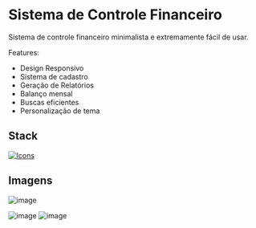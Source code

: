 # Sistema de Controle Financeiro

Sistema de controle financeiro minimalista e extremamente fácil de usar.

Features:
  - Design Responsivo
  - Sistema de cadastro
  - Geração de Relatórios
  - Balanço mensal
  - Buscas eficientes
  - Personalização de tema

## Stack

[![Icons](https://skillicons.dev/icons?i=ruby,rails,tailwind,mysql,githubactions,docker)](https://skillicons.dev)

## Imagens

![image](https://github.com/user-attachments/assets/fa748e07-b21d-46af-953c-dd1f9db44ef6)

![image](https://github.com/user-attachments/assets/92a0562c-87e1-4ca0-84e0-fe71e29f5296)
![image](https://github.com/user-attachments/assets/7672c593-0c30-4da8-9acb-114542870809)



